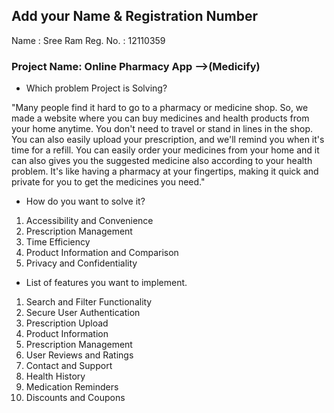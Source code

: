 ## Add your Name & Registration Number
Name : Sree Ram
Reg. No. : 12110359

### Project Name: Online Pharmacy App -->(Medicify)

- Which problem Project is Solving?

"Many people find it hard to go to a pharmacy or medicine shop. So, we made a website where you can buy medicines and health products from your home anytime. You don't need to travel or stand in lines in the shop. You can also easily upload your prescription, and we'll remind you when it's time for a refill. You can easily order your medicines from your home and it can also gives you the suggested medicine also according to your health problem. It's like having a pharmacy at your fingertips, making it quick and private for you to get the medicines you need."


- How do you want to solve it?
    
1. Accessibility and Convenience
2. Prescription Management
3. Time Efficiency
4. Product Information and Comparison
5. Privacy and Confidentiality


- List of features you want to implement.

1. Search and Filter Functionality
2. Secure User Authentication
3. Prescription Upload
4. Product Information
5. Prescription Management
6. User Reviews and Ratings
7. Contact and Support
8. Health History 
9. Medication Reminders
10. Discounts and Coupons